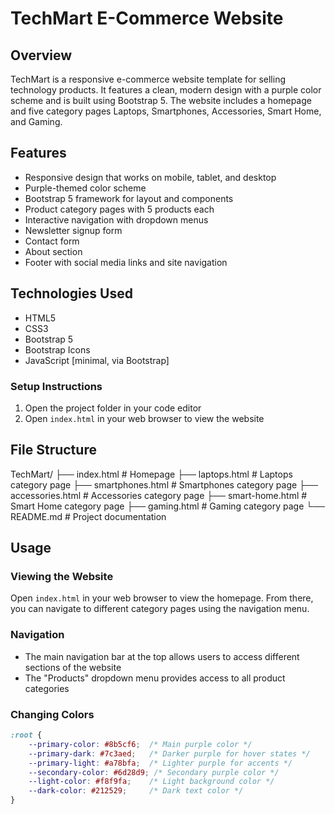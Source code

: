 # TechMart E-Commerce Website

## Overview
TechMart is a responsive e-commerce website template for selling technology products. It features a clean, modern design with a purple color scheme and is built using Bootstrap 5. The website includes a homepage and five category pages Laptops, Smartphones, Accessories, Smart Home, and Gaming.



## Features
- Responsive design that works on mobile, tablet, and desktop
- Purple-themed color scheme
- Bootstrap 5 framework for layout and components
- Product category pages with 5 products each
- Interactive navigation with dropdown menus
- Newsletter signup form
- Contact form
- About section
- Footer with social media links and site navigation

## Technologies Used
- HTML5
- CSS3
- Bootstrap 5
- Bootstrap Icons
- JavaScript [minimal, via Bootstrap]



### Setup Instructions
1. Open the project folder in your code editor
2. Open `index.html` in your web browser to view the website


## File Structure

TechMart/
├── index.html          # Homepage
├── laptops.html        # Laptops category page
├── smartphones.html    # Smartphones category page
├── accessories.html    # Accessories category page
├── smart-home.html     # Smart Home category page
├── gaming.html         # Gaming category page
└── README.md           # Project documentation

## Usage

### Viewing the Website
Open `index.html` in your web browser to view the homepage. From there, you can navigate to different category pages using the navigation menu.

### Navigation
- The main navigation bar at the top allows users to access different sections of the website
- The "Products" dropdown menu provides access to all product categories


### Changing Colors

```css
:root {
    --primary-color: #8b5cf6;  /* Main purple color */
    --primary-dark: #7c3aed;   /* Darker purple for hover states */
    --primary-light: #a78bfa;  /* Lighter purple for accents */
    --secondary-color: #6d28d9; /* Secondary purple color */
    --light-color: #f8f9fa;    /* Light background color */
    --dark-color: #212529;     /* Dark text color */
}
